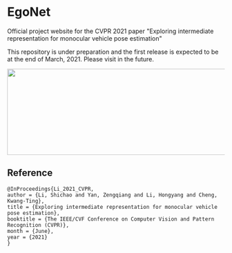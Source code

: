 # EgoNet
Official project website for the CVPR 2021 paper "Exploring intermediate representation for monocular vehicle pose estimation"

This repository is under preparation and the first release is expected to be at the end of March, 2021. Please visit in the future.

<p align="center">
  <img src="https://github.com/Nicholasli1995/EgoNet/blob/master/imgs/teaser.jpg"  width="830" height="200" />
</p>

## Reference

    @InProceedings{Li_2021_CVPR,
    author = {Li, Shichao and Yan, Zengqiang and Li, Hongyang and Cheng, Kwang-Ting},
    title = {Exploring intermediate representation for monocular vehicle pose estimation},
    booktitle = {The IEEE/CVF Conference on Computer Vision and Pattern Recognition (CVPR)},
    month = {June},
    year = {2021}
    }

